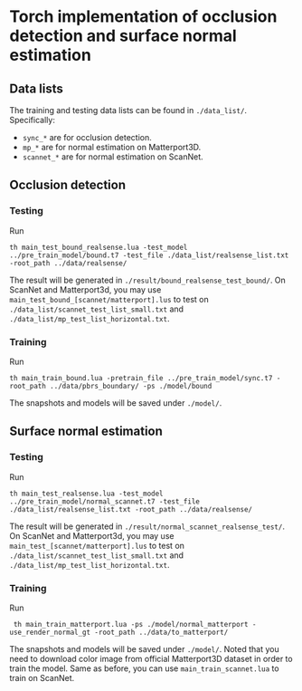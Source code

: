 # Torch implementation of occlusion detection and surface normal estimation

## Data lists
The training and testing data lists can be found in `./data_list/`. Specifically:
- `sync_*` are for occlusion detection.
- `mp_*` are for normal estimation on Matterport3D.
- `scannet_*` are for normal estimation on ScanNet.

## Occlusion detection

### Testing
Run
```
th main_test_bound_realsense.lua -test_model ../pre_train_model/bound.t7 -test_file ./data_list/realsense_list.txt -root_path ../data/realsense/
```

The result will be generated in `./result/bound_realsense_test_bound/`. On ScanNet and Matterport3d, you may use `main_test_bound_[scannet/matterport].lus` to test on `./data_list/scannet_test_list_small.txt` and `./data_list/mp_test_list_horizontal.txt`.

### Training
Run
```
th main_train_bound.lua -pretrain_file ../pre_train_model/sync.t7 -root_path ../data/pbrs_boundary/ -ps ./model/bound
```

The snapshots and models will be saved under `./model/`.

## Surface normal estimation

### Testing
Run
```
th main_test_realsense.lua -test_model ../pre_train_model/normal_scannet.t7 -test_file ./data_list/realsense_list.txt -root_path ../data/realsense/
```

The result will be generated in `./result/normal_scannet_realsense_test/`. On ScanNet and Matterport3d, you may use `main_test_[scannet/matterport].lus` to test on `./data_list/scannet_test_list_small.txt` and `./data_list/mp_test_list_horizontal.txt`.

### Training
Run
```
 th main_train_matterport.lua -ps ./model/normal_matterport -use_render_normal_gt -root_path ../data/to_matterport/
```

The snapshots and models will be saved under `./model/`. Noted that you need to download color image from official Matterport3D dataset in order to train the model. Same as before, you can use `main_train_scannet.lua` to train on ScanNet.
